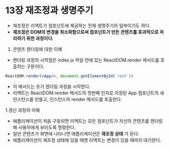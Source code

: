 # 13장 재조정과 생명주기
- 재조정은 리액트가 컴포넌트에 제공하는 전체 생명주기의 일부이기도 하다.
- __재조정은 DOM의 변경을 최소화함으로써 컴포넌트가 만든 콘텐츠를 효과적으로 처리하기 위한 과정이다.__

1. 콘텐츠 렌더링에 대한 이해
- 렌더링 과정의 시작점은 index.js 파일 안에 있는 ReactDOM.render 메서드를 호출하는 구문이다.
```jsx
ReactDOM.render(<App/>, document.getElementById('root'))
```
- 이 메서드는 초기 렌더링 과정을 시작한다.
- 리액트는 ReactDOM.render 메서드의 첫번쩨 인자로 지정된 App 컴포넌트의 새 인스턴스를 만들고, 인스턴스의 render 메서드를 호출한다.

1.갱신 과정의 이해
- 애플리케이션이 처음 구동되면 리액트는 모든 컴포넌트가 자신의 콘텐츠를 렌더링해 사용자에게 보이도록 명령한다.
- 일만 콘텐츠가 화면에 나타나면 애플리케이션은 __재조정 상태__ 가 된다.
- 애플리케이션이 재조정 상태에 있을 때엔 리액트는 변경이 있을 때까지 대기한다.
